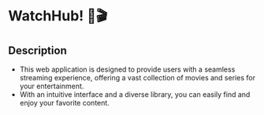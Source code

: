# WatchHub! 🍿🎬

## Description
- This web application is designed to provide users with a seamless streaming experience, offering a vast collection of movies and series for your entertainment. 
- With an intuitive interface and a diverse library, you can easily find and enjoy your favorite content.
